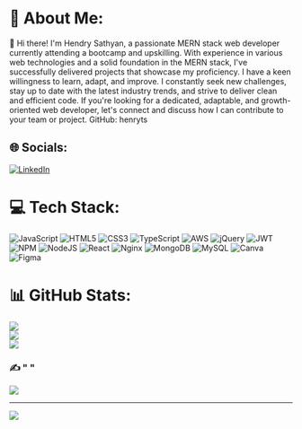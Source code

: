 # 💫 About Me:
👋 Hi there! I'm Hendry Sathyan, a passionate MERN stack web developer currently attending a bootcamp and upskilling. With experience in various web technologies and a solid foundation in the MERN stack, I've successfully delivered projects that showcase my proficiency. I have a keen willingness to learn, adapt, and improve. I constantly seek new challenges, stay up to date with the latest industry trends, and strive to deliver clean and efficient code. If you're looking for a dedicated, adaptable, and growth-oriented web developer, let's connect and discuss how I can contribute to your team or project. GitHub: henryts


## 🌐 Socials:
[![LinkedIn](https://img.shields.io/badge/LinkedIn-%230077B5.svg?logo=linkedin&logoColor=white)](https://linkedin.com/in/henry-sathyan-34415275/)


# 💻 Tech Stack:
![JavaScript](https://img.shields.io/badge/javascript-%23323330.svg?style=for-the-badge&logo=javascript&logoColor=%23F7DF1E) ![HTML5](https://img.shields.io/badge/html5-%23E34F26.svg?style=for-the-badge&logo=html5&logoColor=white) ![CSS3](https://img.shields.io/badge/css3-%231572B6.svg?style=for-the-badge&logo=css3&logoColor=white) ![TypeScript](https://img.shields.io/badge/typescript-%23007ACC.svg?style=for-the-badge&logo=typescript&logoColor=white) ![AWS](https://img.shields.io/badge/AWS-%23FF9900.svg?style=for-the-badge&logo=amazon-aws&logoColor=white) ![jQuery](https://img.shields.io/badge/jquery-%230769AD.svg?style=for-the-badge&logo=jquery&logoColor=white) ![JWT](https://img.shields.io/badge/JWT-black?style=for-the-badge&logo=JSON%20web%20tokens) ![NPM](https://img.shields.io/badge/NPM-%23000000.svg?style=for-the-badge&logo=npm&logoColor=white) ![NodeJS](https://img.shields.io/badge/node.js-6DA55F?style=for-the-badge&logo=node.js&logoColor=white) ![React](https://img.shields.io/badge/react-%2320232a.svg?style=for-the-badge&logo=react&logoColor=%2361DAFB) ![Nginx](https://img.shields.io/badge/nginx-%23009639.svg?style=for-the-badge&logo=nginx&logoColor=white) ![MongoDB](https://img.shields.io/badge/MongoDB-%234ea94b.svg?style=for-the-badge&logo=mongodb&logoColor=white) ![MySQL](https://img.shields.io/badge/mysql-%2300f.svg?style=for-the-badge&logo=mysql&logoColor=white) ![Canva](https://img.shields.io/badge/Canva-%2300C4CC.svg?style=for-the-badge&logo=Canva&logoColor=white) 	![Figma](https://img.shields.io/badge/figma-%23F24E1E.svg?style=for-the-badge&logo=figma&logoColor=white)
# 📊 GitHub Stats:
![](https://github-readme-stats.vercel.app/api?username=henryts&theme=nightowl&hide_border=false&include_all_commits=false&count_private=false)<br/>
![](https://github-readme-streak-stats.herokuapp.com/?user=henryts&theme=nightowl&hide_border=false)<br/>
![](https://github-readme-stats.vercel.app/api/top-langs/?username=henryts&theme=nightowl&hide_border=false&include_all_commits=false&count_private=false&layout=compact)

### ✍️ "  "
![](https://quotes-github-readme.vercel.app/api?type=horizontal&theme=radical)

---
[![](https://visitcount.itsvg.in/api?id=henryts&icon=0&color=0)](https://visitcount.itsvg.in)



